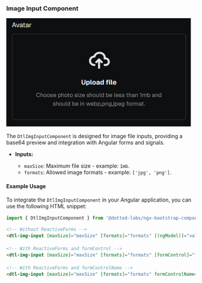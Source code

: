 ### Image Input Component

![Component Preview](../../../assets/135036d14517e5224054a004c964ff52.png)

The `DtlImgInputComponent` is designed for image file inputs, providing a base64 preview and integration with Angular forms and signals.

- **Inputs:**

  - `maxSize`: Maximum file size - example: `1mb`.
  - `formats`: Allowed image formats - example: `['jpg', 'png']`.

#### Example Usage

To integrate the `DtlImgInputComponent` in your Angular application, you can use the following HTML snippet:

```ts
import { DtlImgInputComponent } from '@dotted-labs/ngx-bootstrap-components/img-input';
```

```html
<!-- Without ReactiveForms -->
<dtl-img-input [maxSize]="maxSize" [formats]="formats" [(ngModel)]="value"></dtl-img-input>

<!-- With ReactiveForms and formControl -->
<dtl-img-input [maxSize]="maxSize" [formats]="formats" [formControl]="formControl"></dtl-img-input>

<!-- With ReactiveForms and formControlName -->
<dtl-img-input [maxSize]="maxSize" [formats]="formats" formControlName="formControlName"></dtl-img-input>
```
